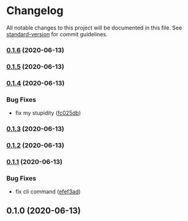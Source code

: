 # Changelog

All notable changes to this project will be documented in this file. See [standard-version](https://github.com/conventional-changelog/standard-version) for commit guidelines.

### [0.1.6](https://github.com/feryardiant/read-changelog/compare/v0.1.5...v0.1.6) (2020-06-13)

### [0.1.5](https://github.com/feryardiant/read-changelog/compare/v0.1.4...v0.1.5) (2020-06-13)

### [0.1.4](https://github.com/feryardiant/read-changelog/compare/v0.1.3...v0.1.4) (2020-06-13)


### Bug Fixes

* fix my stupidity ([fc025db](https://github.com/feryardiant/read-changelog/commit/fc025db95db982b324c0c39cf74c3ebfc85eb531))

### [0.1.3](https://github.com/feryardiant/read-changelog/compare/v0.1.2...v0.1.3) (2020-06-13)

### [0.1.2](https://github.com/feryardiant/read-changelog/compare/v0.1.1...v0.1.2) (2020-06-13)

### [0.1.1](https://github.com/feryardiant/read-changelog/compare/v0.1.0...v0.1.1) (2020-06-13)


### Bug Fixes

* fix cli command ([efef3ad](https://github.com/feryardiant/read-changelog/commit/efef3adaf147bab64b484526cc55d9e8bf5897c0))

## 0.1.0 (2020-06-13)
